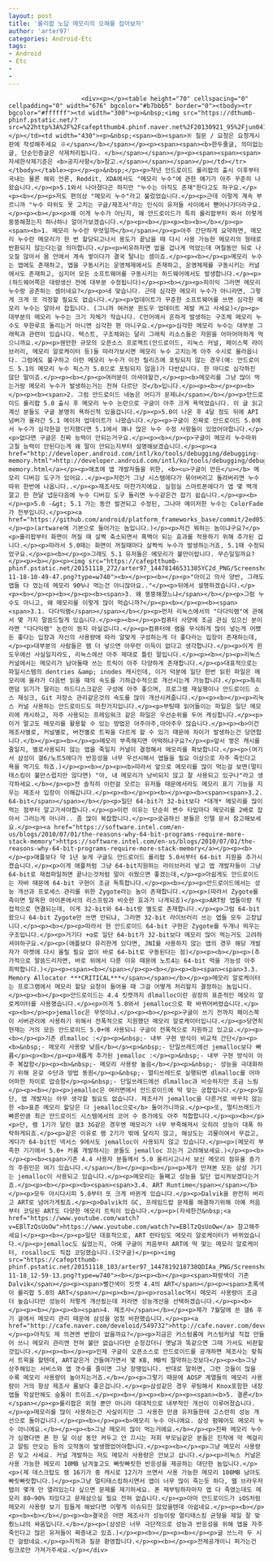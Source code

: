 ```yaml
---
layout: post
title: '롤리팝 노답 메모리의 오해를 잡아보자'
author: 'arter97'
categories: Android-Etc
tags:
- Android
- Etc
-
-
---
```



<script> location.href='https://cafe.naver.com/develoid/581899' ; </script>


















						<div><p></p><table height="70" cellspacing="0" cellpadding="0" width="676" bgcolor="#b7bbb5" border="0"><tbody><tr bgcolor="#ffffff"><td width="300"><p>&nbsp;<img src="https://dthumb-phinf.pstatic.net/?src=%22http%3A%2F%2Fcafeptthumb4.phinf.naver.net%2F20130921_95%2Fjun04144_1379769663254iJ73y_PNG%2Fdeveloid.png%3Ftype%3Dw740%22&amp;type=cafe_wa740"></p></td><td width="430"><p>&nbsp;<span><b><span>※ 질문 / 요청은 요청게시판에 작성해주세요 ※</span></b></span></p><p><span><span><b>한두줄글, 의미없는글, 단순인증글은 삭제처리됩니다. </b></span></span></p><p><span><span><span>자세한삭제기준은 <b>공지사항</b>참고.</span></span></span></p></td></tr></tbody></table><p></p><p>&nbsp;</p><p>작년 안드로이드 롤리팝의 출시 이후부터 국내는 물론 해외 언론, Reddit, XDA에서도 "메모리 누수"에 관한 얘기가 아주 꾸준히 나왔습니다.</p><p>5.1와서 나아졌다곤 하지만 "누수는 아직도 존재"한다고도 하구요.</p><p><b></p><p>저도 편의상 "메모리 누수"라고 불렀었습니다.</p><p>근데 이렇게 계속 부르니까 "누수 따위도 못 고치는 구글/제조사"라는 인식이 유저들 사이에서 뻗어나가더라구요.</p><p><b></p><p>왜 이게 누수가 아닌지, 왜 안드로이드가 특히 롤리팝부터 와서 이렇게 뚱뚱해졌는지 하나하나 알아가보겠습니다.</p><p><b></p><p><b><b></b></p><p><span><b>1. 메모리 누수란 무엇일까</b></span></p><p>아주 간단하게 요약하면, 메모리 누수란 메모리가 한 번 할당되고나서 용도가 끝났을 때 다시 사용 가능한 메모리의 형태로 반환되지 않는다는걸 의미합니다.</p><p>비유하자면 밥을 겁나게 먹었는데 며칠동안 뒤로 나오질 않아서 몸 안에서 계속 쌓이다가 결국 탈나는 셈이죠.</p><p><b></p><p>메모리 누수는 앱에도 존재하고, 앱을 구동시키는 운영체제에서도 존재하고, 운영체제를 구동시키는 커널에서도 존재하고, 심지어 모든 소프트웨어를 구동시키는 하드웨어에서도 발생합니다.</p><p>(하드웨어쪽은 대량생산 전에 대부분 수정됩니다)</p><p><b></p><p>히이익 그러면 메모리 누수랑 공존하는 셈이네요?</p><p>네 맞습니다. 근데 심각한 메모리 누수가 아니라면, 그렇게 크게 또 걱정할 필요도 없습니다.</p><p>업데이트가 꾸준한 소프트웨어를 쓰면 심각한 메모리 누수는 알아서 잡힙니다. (그니까 여러분 윈도우 업데이트 제발 켜고 사세요)</p><p>대부분의 메모리 누수는 크기 자체가 작습니다. C언어에서 흔하게 발생하는 구조체 메모리 누수도 무한루프 돌리는거 아니면 심각한 편 아니구요.</p><p>심각한 메모리 누수는 대부분 그래픽과 관련이 있습니다. 텍스트, 구조체와는 달리 그래픽 리소스들은 자원을 어마어마하게 먹으니까요.</p><p>웬만한 규모의 오픈소스 프로젝트(안드로이드, 리눅스 커널, 페이스북 라이브러리, 메모리 알로케이터 등)들 따라가보시면 메모리 누수 고치는게 아주 수시로 올라옵니다. 그럼에도 불구하고 이런 메모리 누수가 이전 릴리즈에 포팅되지 않는 경우(예: 안드로이드 5.1의 메모리 누수 픽스가 5.0으로 포팅되지 않음)가 다반삽니다. 한 마디로 심각하진 않단 말이죠.</p><p><b></p><p>여러분이 아셔야할건,</p><p><b>메모리를 그냥 많이 먹는거랑 메모리 누수가 발생하는거는 전혀 다르단 것</b>입니다.</p><p><b></p><p><b></p><p><b><span>2. 그럼 안드로이드 네놈은 어디가 문제냐</span></b></p><p>안드로이드 롤리팝 5.0 출시 후 메모리 누수 논란으로 구글이 아주 크게 욕먹었습니다. 이 글 읽고계신 분들도 구글 분명히 욕하신적 있을겁니다.</p><p>5.0이 나온 후 4달 정도 뒤에 API 넘버가 올라간 5.1 메이저 업데이트가 나왔습니다.</p><p>구글이 진짜로 안드로이드 5.0에서 누수가 심각한걸 인지했다면 5.1에서 꽤나 많은 누수 수정 사항들이 있었어야합니다.</p><p>없다면 구글은 진짜 능력이 안되는거구요.</p><p><b></p><p>구글이 메모리 누수따위 고칠 능력이 안된다는게 왜 말이 안되는지부터 설명해보겠습니다.</p><p><a href="http://developer.android.com/intl/ko/tools/debugging/debugging-memory.html">http://developer.android.com/intl/ko/tools/debugging/debugging-memory.html</a></p><p>애초에 앱 개발자들을 위한, <b><u>구글이 만든</u></b> 메모리 디버깅 도구가 있어요..</p><p>저런거 그냥 시스템에다가 묶어버리고 돌려버리면 누수따위 한번에 나옵니다..</p><p>제조사도 마찬가지에요. 실험실 스마트폰에다가 앱 몇 백개 깔고 한 한달 냅둔다음에 누수 디버깅 도구 돌리면 누수같은건 잡기 쉽습니다.</p><p><b></p><p>5.0 -&gt; 5.1 가는 동안 발견되고 수정된, 그나마 메이저한 누수는 ColorFade가 전부입니다.</p><p><a href="https://github.com/android/platform_frameworks_base/commit/2ed0513f20dea3ba97d09b528879301c86f31884">https://github.com/android/platform_frameworks_base/commit/2ed0513f20dea3ba97d09b528879301c86f31884</a></p><p>(artware에 기본으로 들어가는 놈입니다.)</p><p>저건 뭐하는 놈이냐구요?</p><p>롤리팝부터 화면이 꺼질 때 살짝 축소되면서 흑백이 되는 효과를 적용하기 위해 추가된 겁니다.</p><p>따라서 5.0때는 화면이 꺼질때마다 살짝씩 누수가 발생하는거죠, 5.1때 수정되었구요.</p><p><b></p><p>그래도 5.1 유저들은 메모리가 불만이랍니다. 무슨일일까요?</p><p><b></p><p><img src="https://cafeptthumb-phinf.pstatic.net/20151118_272/arter97_14478146531385YC2d_PNG/Screenshot_2015-11-18-10-49-47.png?type=w740"><b></p><p><b></p><p>"아이고 의사 양반, 그래도 앱들 다 껐는데 메모리 90%나 먹는건 아니잖아요.."</p><p>뒤에서 설명하겠습니다.</p><p><b></p><p><b></p><p><b><span>3. 왜 뚱뚱해졌느냐</span></b></p><p>그럼 누수도 아니고, 왜 메모리를 이렇게 많이 먹습니까?</p><p><b></p><p><b><span><span>3.1. 다다익램</span></span></b></p><p>먼저 리눅스에서의 "다다익램"에 관해서 몇 가지 말씀드릴게 있습니다.</p><p><b></p><p>컴퓨터 사양에 조금 관심 있으신 분이라면 "다다익램" 논란이 뭔지 아실겁니다.</p><p>컴퓨터에 램을 무식하게 많이 넣는게 어쨌든 좋다는 입장과 자신의 사용량에 따라 알맞게 구성하는게 더 좋다라는 입장이 존재하는데,</p><p>대부분의 사람들은 램 더 넣으면 아무런 이득이 없다고 생각합니다.</p><p>이게 윈도우에선 사실일지라도, 리눅스에선 아주 제대로 틀린 말입니다.</p><p><b></p><p>리눅스 커널에서는 메모리가 남아돌때 쓰는 트릭이 아주 다양하게 존재합니다.</p><p>대표적으로는 파일시스템의 dentries &amp; inodes 캐시인데, 이거 덕분에 일단 한번 읽힌 파일은 메모리에 올라가 다음번 읽을 때의 속도를 기하급수적으로 개선시는게 가능합니다.</p><p>특히 랜덤 읽기가 딸리는 하드디스크같은 구성에 아주 좋으며, 프로그램 재실행이나 안드로이드 소스 재싱크, Git 저장소 관리같은것의 속도를 많이 개선시켜줍니다.</p><p><b></p><p>리눅스 커널 사용하는 안드로이드도 마찬가지입니다.</p><p>부팅때 읽어들이는 파일은 일단 메모리에 캐시하고, 자주 사용되는 프레임워크 같은 파일은 우선순위를 두어 캐싱합니다.</p><p>이거 말고도 메모리를 활용할 수 있는 방법은 아주아주,아아주우 많습니다.</p><p><b>이건 제조사별로, 커널별로, 버전별로 트윅을 다르게 할 수 있기 때문에 차이가 발생하는건 당연합니다.</b></p><p><b></p><p>메모리 부족해지면 어떡하냐구요?</p><p>앞서 쌓은 캐시를 줄일지, 별로사용되지 않는 앱을 죽일지 커널이 결정해서 메모리를 확보합니다.</p><p>(여기서 삼성이 갤6/노트5에다가 반응성을 너무 우선시해서 앱들을 필요 이상으로 자주 죽인다고 욕을 먹기도 하죠.)</p><p><b></p><p><b>따라서 앞으로 메모리를 많이 먹는걸 보면(멀티태스킹이 불만스럽지만 않다면) "아, 내 메모리가 낭비되지 않고 잘 사용되고 있구나"라고 생각하세요.</b></p><p>전 솔직히 이런걸 모르는 유저들 때문에서라도 메모리 표기 기능을 지우는 제조사 입장이 이해갑니다.</p><p><b></p><p><b></p><p><b><span><span>3.2. 64-bit</span></span></b></p><p>일단 64-bit가 32-bit보다 *대개* 메모리를 많이 먹는 점부터 알고가셔야합니다.</p><p>이런 이유는 단순히 변수 타입마다 메모리를 2배로 잡아서 그러는게 아니라.. 좀 많이 복잡합니다.</p><p>궁금하신 분들은 인텔 문서 참고해보세요.</p><p><a href="https://software.intel.com/en-us/blogs/2010/07/01/the-reasons-why-64-bit-programs-require-more-stack-memory">https://software.intel.com/en-us/blogs/2010/07/01/the-reasons-why-64-bit-programs-require-more-stack-memory</a></p><p><b></p><p>애플보다 약 1년 늦게 구글도 안드로이드 롤리팝 5.0서부터 64-bit 지원을 추가시켰습니다.</p><p>이게 애플처럼 그냥 64-bit지원하는 라이브러리 넣고 앱 개발자들이 그냥 64-bit로 재컴파일하면 끝나는것처럼 말이 쉬웠으면 좋겠는데,</p><p>아쉽게도 안드로이드는 자바 때문에 64-bit 구현이 조금 독특합니다.</p><p><b></p><p>안드로이드에서는 성능 개선과 프로세스 관리를 위한 Zygote라는 놈이 존재합니다.</p><p>(따라서 Zygote를 죽이면 탈옥한 아이폰에서의 리스프링과 비슷한 효과가 나게되죠)</p><p>ART랑 앱들이랑 직접적으로 연결되는데, 이게 32-bit와 64-bit랑 별도로 존재합니다.</p><p>그럼 64-bit왔으니 64-bit Zygote만 쓰면 안되냐, 그러면 32-bit 라이브러리 쓰는 앱들 모두 고장납니다.</p><p><b></p><p>따라서 현 안드로이드 64-bit 구현은 Zygote를 두개나 띄우는 구조입니다.</p><p>거기다 +ɑ로 일단 64-bit가 32-bit보다 메모리 많이 먹는거도 고려하셔야하구요.</p><p>(애플보다 유리한게 있다면, JNI를 사용하지 않는 앱의 경우 해당 개발자가 마켓에 다시 올릴 필요 없이 바로 64-bit로 구동된다는 점)</p><p><b></p><p>(추가적으로 말씀드리자면, 바로 위에서 다룬 이유 때문에 노트4는 64-bit 먹을 가능성 아주 희박합니다.)</p><p><span><b></span></p><p><b></p><p><b><span><span>3.3. Memory Allocator ***CRITICAL***</span></span></b></p><p>메모리 알로케이터는 프로그램에서 메모리 할당 요청이 들어올 때 그걸 어떻게 처리할지 결정하는 놈입니다.</p><p><b></p><p>안드로이드는 4.4 킷캣까지 dlmalloc이란 굉장히 표준적인 메모리 알로케이터를 사용했습니다.</p><p>이게 5.0와서 jemalloc으로 확 바뀌어버렸습니다.</p><p><b></p><p>jemalloc은 무엇이냐.</p><p><b></p><p>구글이 쓰기 전까지 페이스북이 서버관리에 사용하기 위해서 전폭적으로 지원했던 메모리 알로케이터입니다.</p><p>당연히 현재는 거의 모든 안드로이드 5.0+에 사용되니 구글이 전폭적으로 지원하고 있고요.</p><p><b></p><p>기존 dlmalloc :</p><p>&nbsp;- 내부 구현 방식이 비교적 간단</p><p><b>&nbsp;- 메모리 사용량 낮음</b></p><p>&nbsp;- 단일쓰레드에선 jemalloc보다 빠름</p><p><b></p><p>새롭게 추가된 jemalloc :</p><p>&nbsp;- 내부 구현 방식이 아주 복잡함</p><p><b>&nbsp;- 메모리 사용량 높음</b></p><p>&nbsp;- 성능을 극대화하기 위해 온갖 수단과 방법 동원</p><p>&nbsp;- 멀티쓰레드로 실행되면 dlmalloc를 어마어마한 차이로 압승함</p><p>&nbsp;- 단일쓰레드에선 dlmalloc과 비슷하지만 조금 느림</p><p><b></p><p>jemalloc은 여러면에서 안드로이드에 딱 맞는 궁합입니다.</p><p>일단, 앱 개발자는 아무 생각할 필요도 없습니다. 제조사가 jemalloc을 다른거로 바꾸지 않는한 <b>표준 메모리 할당은 다 jemalloc으로</b> 돌아가니까요.</p><p>또, 멀티쓰레드가 빠른만큼 최근 안드로이드 시스템에서의 코어 수 증가에도 아주 적합합니다.</p><p><b></p><p>단, 램 1기가 달린 갤3 3G같은 경우엔 메모리가 너무 부족해져서 오히려 성능이 대폭 하락하게되죠.</p><p>같은 이유로 램 2기가 밖에 달리지 않고, 해상도는 괴물이여서 무겁고, 게다가 64-bit인 넥서스 9에서도 jemalloc이 사용되지 않고 있습니다.</p><p>(메모리 부족한 기기에서 5.0+ 커롬 개발하시는 분들도 jemalloc 끄는거 고려해보세요.)</p><p><b></p><p><b><span>기존 4.4 사용자 분들께서 5.0 올리시고나서 보신 메모리 점유율 증가의 주원인은 여기 있습니다.</span></b></p><p><b></p><p>제가 만져본 모든 삼성 기기는 jemalloc이 사용되고 있습니다.</p><p>메모리는 둘째고 성능을 일단 업시켜보겠다는거죠.</p><p><b></p><p><b><span><span>3.4. ART Runtime</span></span></b></p><p>모두 아시다시피 5.0부터 또 크게 바뀐게 있습니다.</p><p>Dalvik을 완전히 버리고 ART로 넘어가게됬죠.</p><p>Dalvik의 GC, 프레임드랍 문제를 해결하기위해 아예 처음부터 코딩된 ART도 다양한 메모리 트릭이 있습니다.</p><p>(자세한건&nbsp;<a href="https://www.youtube.com/watch?v=EBlTzQsUoOw">https://www.youtube.com/watch?v=EBlTzQsUoOw</a> 참고해주세요)</p><p><b></p><p>일단 대표적으로, ART 런타임도 메모리 알로케이터가 바뀌었습니다.</p><p>jemalloc도 싫었는지, 아예 구글이 처음부터 ART에 딱 맞는 메모리 알로케이터, rosalloc도 직접 코딩했습니다.(갓구글)</p><p><img src="https://cafeptthumb-phinf.pstatic.net/20151118_103/arter97_1447819218738QDIAa_PNG/Screenshot_from_2015-11-18_12-59-13.png?type=w740"><b></p><p><b></p><p><span>파랑색이 기존 Dalvik</span></p><p><span>빨간색이 킷캣 4.4의 ART</span></p><p><span>초록색이 롤리팝 5.0의 ART</span></p><p><b></p><p>rosalloc역시 메모리 사용량이 조금 더 높습니다만 성능이 저렇게 개선됬는데 저라면 성능개선을 선택하겠습니다.</p><p><b></p><p><b></p><p><b><span>4. 제조사</span></b></p><p>제가 7월달에 쓴 갤6 후기 글에서 메모리 관리 때문에 삼성을 엄청 비판했습니다.</p><p><a href="http://cafe.naver.com/develoid/549732">http://cafe.naver.com/develoid/549732</a></p><p>아직도 제 의견엔 변함이 없을까요?</p><p>지금은 커스텀롬에 커스텀커널 직접 만들어 쓰니 메모리 관리엔 전혀 불만 없습니다만 순정갔더니 옛날과 똑같으면 그때 가서도 비판할것입니다.</p><p><b></p><p>인제 구글이 오픈소스로 안드로이드를 공개하면 제조사는 맞춰서 트윅을 할텐데, ART같은거 건들여가면서 몇 KB, MB씩 절약하는것보다</p><p><b>그냥 상주해있는 서비스와 앱 갯수를 줄이면 그냥 장땡입니다. 반대로 말하면, 그런 것들이 많을 수록 메모리 사용량이 높아지는거죠.</b></p><p>그렇기 때문에 AOSP 계열들의 메모리 사용량이 거의 항상 제조사 롬보다 좋은겁니다.</p><p>삼성같은 경우 루팅해서 Knox포함한 내장앱들 학살만해도 숨통이 트이죠.</p><p><b></p><p><b></p><p><span><b>5. 결론</b></span></p><p>롤리팝은 외형 뿐만 아니라 대대적으로 내부적인 개선이 이루어졌습니다.</p><p>메모리를 많이 사용하는건 사실이지만 그 사용한 만큼 유저들한테 고스란히 성능 개선으로 돌아갑니다.</p><p><b></p><p><b>메모리 누수 아니에요. 삼성 펌웨어도 메모리 누수 아니에요.</b></p><p><b>그냥 메모리 많이 먹는거에요.</b></p><p>진짜 메모리 누수가 심했다면 폰 한 달 이상 동안 켜두고 안 끄시는 저희 부모님같은 분들은 진작에 막 렉걸리고 알림 안오는 등의 오작동이 발생했었어야합니다.</p><p><b></p><p>그냥 메모리 사용량은 잊고 사세요. 커널 개발하는 저도 메모리 사용량은 안보고 삽니다.</p><p>리눅스 커널은 사용 가능한 메모리 10MB 남겨놓고도 빠릿빠릿한 반응성을 제공하는 대단한 놈입니다.</p><p>(제 데스크탑도 램 16기가 중 캐시로 12기가 쓰면서 사용 가능한 메모리 100MB 남아도 빠릿빠릿합니다.)</p><p>그냥 멀티태스킹하시면서 앱이 너무 많이 죽는듯 하다, 웹 브라우저 탭이 몇개 안 열려있는다 싶으면 문제를 제기하세요. 폰 재부팅하자마자 앱 다 죽였는데도 메모리 80~90% 차있다고 문제삼으실 필요 전혀 없습니다.</p><p>아마 안드로이드가 iOS처럼 메모리 사용량 보기 힘들게 해놨다면 이렇게 이슈되진 않았을텐데 아쉽네요.</p><p><b></p><p><b><b></b></p><p><b>결국은 어떤 제조사가 성능이랑 멀티태스킹 균형을 제일 잘 맞췄느냐의 싸움입니다.</b></p><p>(삼성은 너무 극단적으로 성능과 반응성을 위해 앱을 자주 죽인다고 많은 유저들이 짜증내고 있죠.)</p><p><b></p><p><b></p><p>글 쓰느라 두 시간 걸렸네요.</p><p>지적과 질문 환영합니다.</p><p><b></p><p>전체공개이니 퍼가는건 링크로만 가져가주세요.</p></div>

